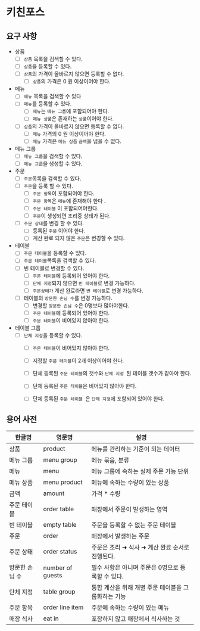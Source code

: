 # 키친포스

## 요구 사항

- 상품
    - [ ] ```상품``` 목록을 검색할 수 있다.
    - [ ] ```상품```을 등록할 수 있다.
    - [ ] ```상품```의 가격이 올바르지 않으면 등록할 수 없다.
        - [ ] ```상품```의 가격은 0 원 이상이어야 한다.
- 메뉴
    - [ ] ```메뉴``` 목록을 검색할 수 있다
    - [ ] ```메뉴```를 등록할 수 있다.
        - [ ] ```메뉴```는 ```메뉴 그룹```에 포함되어야 한다.
        - [ ] ```메뉴 상품```은 존재하는 ```상품```이어야 한다.
    - [ ] ```상품```의 가격이 올바르지 않으면 등록할 수 없다.
        - [ ] ```메뉴``` 가격의 0 원 이상이어야 한다.
        - [ ] ```메뉴``` 가격은 ```메뉴 상품``` ```금액```을 넘을 수 없다.   
- 메뉴 그룹
    - [ ]  ```메뉴 그룹```을 검색할 수 있다.
    - [ ]  ```메뉴 그룹```을 생성할 수 있다.
- 주문
    - [ ] ```주문```목록을 검색할 수 있다.
    - [ ] ```주문```을 등록 할 수 있다.
        - [ ] ```주문 항목```이 포함되어야 한다.
        - [ ] ```주문 항목```은 ```메뉴```에 존재해야 한다 .
        - [ ] ```주문 테이블``` 이 포함되어야한다. 
        - [ ] ```주문```이 생성되면 조리중 상태가 된다.
    - [ ] ```주문 상태```를 변경 할 수 있다.
        - [ ] 등록된 ```주문``` 이어야 한다.
        - [ ] 계산 완료 되지 않은 ```주문```은 변경할 수 있다.
- 테이블 
    - [ ] ```주문 테이블```을 등록할 수 있다.
    - [ ] ```주문 테이블```목록을 검색할 수 있다.
    - [ ] 빈 테이블로 변경할 수 있다.
        - [ ] ```주문 테이블```에 등록되어 있어야 한다.
        - [ ] ```단체 지정```되지 않으면 ```빈 테이블```로 변경 가능하다.
        - [ ] ```주문상태가``` 계산 완료라면 ```변 테이블```로 변경 가능하다.
    - [ ] 테이블의 ```방문한 손님 수```를 변경 가능하다.
        - [ ] 변경할 ```방문한 손님 수```은 0명보다 많아야한다.
        - [ ] ```주문 테이블```에 등록되어 있어야 한다.
        - [ ] ```주문 테이블```이 비어있지 않아야 한다.
- 테이블 그룹 
    - [ ] ```단체 지정```을 등록할 수 있다.
        - [ ] ```주문 테이블```이 비어있지 않아야 한다.
        - [ ] 지정할 ```주문 테이블```이 2개 이상이어야 한다.
        - [ ] 단체 등록된 ```주문 테이블```의 갯수와 ```단체 지정 ```된 테이블 갯수가 같아야 한다.
        - [ ] 단체 등록된 ```주문 테이블```은 비어있지 않아야 한다.
        - [ ] 단체 등록된 ```주문 테이블 ```은 ```단체 지정```에 포함되어 있어야 한다.   

    
## 용어 사전

| 한글명 | 영문명 | 설명 |
| --- | --- | --- |
| 상품 | product | 메뉴를 관리하는 기준이 되는 데이터 |
| 메뉴 그룹 | menu group | 메뉴 묶음, 분류 |
| 메뉴 | menu | 메뉴 그룹에 속하는 실제 주문 가능 단위 |
| 메뉴 상품 | menu product | 메뉴에 속하는 수량이 있는 상품 |
| 금액 | amount | 가격 * 수량 |
| 주문 테이블 | order table | 매장에서 주문이 발생하는 영역 |
| 빈 테이블 | empty table | 주문을 등록할 수 없는 주문 테이블 |
| 주문 | order | 매장에서 발생하는 주문 |
| 주문 상태 | order status | 주문은 조리 ➜ 식사 ➜ 계산 완료 순서로 진행된다. |
| 방문한 손님 수 | number of guests | 필수 사항은 아니며 주문은 0명으로 등록할 수 있다. |
| 단체 지정 | table group | 통합 계산을 위해 개별 주문 테이블을 그룹화하는 기능 |
| 주문 항목 | order line item | 주문에 속하는 수량이 있는 메뉴 |
| 매장 식사 | eat in | 포장하지 않고 매장에서 식사하는 것 |
